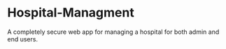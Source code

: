 # Hospital-Managment
A completely secure web app for managing a hospital for both admin and end users. 
